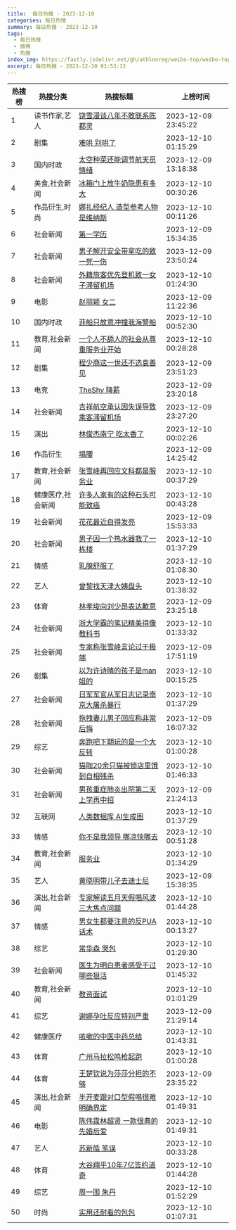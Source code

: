 ```yaml
---
title:  每日热搜 - 2023-12-10
categories: 每日热搜
summary: 每日热搜 - 2023-12-10
tags:
  - 每日热搜
  - 微博
  - 热搜
index_img: https://fastly.jsdelivr.net/gh/athlonreg/weibo-top/weibo-top.jpeg
excerpt: 每日热搜 - 2023-12-10 01:53:13
---
```


| 热搜榜 | 热搜分类 | 热搜标题 | 上榜时间 |
| --- | --- | --- | --- |
| 1 | 读书作家,艺人 | [饶雪漫谈八年不敢联系陈都灵](https://s.weibo.com/weibo%3Fq%3D%2523%E9%A5%B6%E9%9B%AA%E6%BC%AB%E8%B0%88%E5%85%AB%E5%B9%B4%E4%B8%8D%E6%95%A2%E8%81%94%E7%B3%BB%E9%99%88%E9%83%BD%E7%81%B5%2523) | 2023-12-09 23:45:22 | 
| 2 | 剧集 | [难哄 别哄了](https://s.weibo.com/weibo%3Fq%3D%2523%E9%9A%BE%E5%93%84%20%E5%88%AB%E5%93%84%E4%BA%86%2523) | 2023-12-10 01:15:29 | 
| 3 | 国内时政 | [太空种菜还能调节航天员情绪](https://s.weibo.com/weibo%3Fq%3D%2523%E5%A4%AA%E7%A9%BA%E7%A7%8D%E8%8F%9C%E8%BF%98%E8%83%BD%E8%B0%83%E8%8A%82%E8%88%AA%E5%A4%A9%E5%91%98%E6%83%85%E7%BB%AA%2523) | 2023-12-09 13:18:38 | 
| 4 | 美食,社会新闻 | [冰箱门上放牛奶隐患有多大](https://s.weibo.com/weibo%3Fq%3D%2523%E5%86%B0%E7%AE%B1%E9%97%A8%E4%B8%8A%E6%94%BE%E7%89%9B%E5%A5%B6%E9%9A%90%E6%82%A3%E6%9C%89%E5%A4%9A%E5%A4%A7%2523) | 2023-12-10 00:30:26 | 
| 5 | 作品衍生,时尚 | [娜扎经纪人 造型参考人物是维纳斯](https://s.weibo.com/weibo%3Fq%3D%2523%E5%A8%9C%E6%89%8E%E7%BB%8F%E7%BA%AA%E4%BA%BA%20%E9%80%A0%E5%9E%8B%E5%8F%82%E8%80%83%E4%BA%BA%E7%89%A9%E6%98%AF%E7%BB%B4%E7%BA%B3%E6%96%AF%2523) | 2023-12-10 00:11:26 | 
| 6 | 社会新闻 | [第一学历](https://s.weibo.com/weibo%3Fq%3D%2523%E7%AC%AC%E4%B8%80%E5%AD%A6%E5%8E%86%2523) | 2023-12-09 15:34:35 | 
| 7 | 社会新闻 | [男子解开安全带拿吃的致一死一伤](https://s.weibo.com/weibo%3Fq%3D%2523%E7%94%B7%E5%AD%90%E8%A7%A3%E5%BC%80%E5%AE%89%E5%85%A8%E5%B8%A6%E6%8B%BF%E5%90%83%E7%9A%84%E8%87%B4%E4%B8%80%E6%AD%BB%E4%B8%80%E4%BC%A4%2523) | 2023-12-09 23:50:24 | 
| 8 | 社会新闻 | [外籍旅客优先登机致一女子滞留机场](https://s.weibo.com/weibo%3Fq%3D%2523%E5%A4%96%E7%B1%8D%E6%97%85%E5%AE%A2%E4%BC%98%E5%85%88%E7%99%BB%E6%9C%BA%E8%87%B4%E4%B8%80%E5%A5%B3%E5%AD%90%E6%BB%9E%E7%95%99%E6%9C%BA%E5%9C%BA%2523) | 2023-12-10 01:24:30 | 
| 9 | 电影 | [赵丽颖 女二](https://s.weibo.com/weibo%3Fq%3D%2523%E8%B5%B5%E4%B8%BD%E9%A2%96%20%E5%A5%B3%E4%BA%8C%2523) | 2023-12-09 11:22:36 | 
| 10 | 国内时政 | [菲船只故意冲撞我海警船](https://s.weibo.com/weibo%3Fq%3D%2523%E8%8F%B2%E8%88%B9%E5%8F%AA%E6%95%85%E6%84%8F%E5%86%B2%E6%92%9E%E6%88%91%E6%B5%B7%E8%AD%A6%E8%88%B9%2523) | 2023-12-10 00:52:30 | 
| 11 | 教育,社会新闻 | [一个人不舔人的社会从尊重服务业开始](https://s.weibo.com/weibo%3Fq%3D%2523%E4%B8%80%E4%B8%AA%E4%BA%BA%E4%B8%8D%E8%88%94%E4%BA%BA%E7%9A%84%E7%A4%BE%E4%BC%9A%E4%BB%8E%E5%B0%8A%E9%87%8D%E6%9C%8D%E5%8A%A1%E4%B8%9A%E5%BC%80%E5%A7%8B%2523) | 2023-12-10 00:28:28 | 
| 12 | 剧集 | [程少商这一世还不选袁善见](https://s.weibo.com/weibo%3Fq%3D%2523%E7%A8%8B%E5%B0%91%E5%95%86%E8%BF%99%E4%B8%80%E4%B8%96%E8%BF%98%E4%B8%8D%E9%80%89%E8%A2%81%E5%96%84%E8%A7%81%2523) | 2023-12-09 23:51:23 | 
| 13 | 电竞 | [TheShy 降薪](https://s.weibo.com/weibo%3Fq%3D%2523TheShy%20%E9%99%8D%E8%96%AA%2523) | 2023-12-09 23:20:18 | 
| 14 | 社会新闻 | [吉祥航空承认因失误导致乘客滞留机场](https://s.weibo.com/weibo%3Fq%3D%2523%E5%90%89%E7%A5%A5%E8%88%AA%E7%A9%BA%E6%89%BF%E8%AE%A4%E5%9B%A0%E5%A4%B1%E8%AF%AF%E5%AF%BC%E8%87%B4%E4%B9%98%E5%AE%A2%E6%BB%9E%E7%95%99%E6%9C%BA%E5%9C%BA%2523) | 2023-12-09 23:27:20 | 
| 15 | 演出 | [林俊杰南宁 吃太香了](https://s.weibo.com/weibo%3Fq%3D%2523%E6%9E%97%E4%BF%8A%E6%9D%B0%E5%8D%97%E5%AE%81%20%E5%90%83%E5%A4%AA%E9%A6%99%E4%BA%86%2523) | 2023-12-10 00:02:26 | 
| 16 | 作品衍生 | [塌腰](https://s.weibo.com/weibo%3Fq%3D%2523%E5%A1%8C%E8%85%B0%2523) | 2023-12-09 14:25:42 | 
| 17 | 教育,社会新闻 | [张雪峰再回应文科都是服务业](https://s.weibo.com/weibo%3Fq%3D%2523%E5%BC%A0%E9%9B%AA%E5%B3%B0%E5%86%8D%E5%9B%9E%E5%BA%94%E6%96%87%E7%A7%91%E9%83%BD%E6%98%AF%E6%9C%8D%E5%8A%A1%E4%B8%9A%2523) | 2023-12-10 00:37:29 | 
| 18 | 健康医疗,社会新闻 | [许多人家有的这种石头可能致癌](https://s.weibo.com/weibo%3Fq%3D%2523%E8%AE%B8%E5%A4%9A%E4%BA%BA%E5%AE%B6%E6%9C%89%E7%9A%84%E8%BF%99%E7%A7%8D%E7%9F%B3%E5%A4%B4%E5%8F%AF%E8%83%BD%E8%87%B4%E7%99%8C%2523) | 2023-12-10 00:43:28 | 
| 19 | 社会新闻 | [花花最近白得发亮](https://s.weibo.com/weibo%3Fq%3D%2523%E8%8A%B1%E8%8A%B1%E6%9C%80%E8%BF%91%E7%99%BD%E5%BE%97%E5%8F%91%E4%BA%AE%2523) | 2023-12-09 15:53:33 | 
| 20 | 社会新闻 | [男子因一个热水器救了一栋楼](https://s.weibo.com/weibo%3Fq%3D%2523%E7%94%B7%E5%AD%90%E5%9B%A0%E4%B8%80%E4%B8%AA%E7%83%AD%E6%B0%B4%E5%99%A8%E6%95%91%E4%BA%86%E4%B8%80%E6%A0%8B%E6%A5%BC%2523) | 2023-12-10 01:37:29 | 
| 21 | 情感 | [乳腺舒服了](https://s.weibo.com/weibo%3Fq%3D%2523%E4%B9%B3%E8%85%BA%E8%88%92%E6%9C%8D%E4%BA%86%2523) | 2023-12-10 01:08:30 | 
| 22 | 艺人 | [曾黎找天津大姨盘头](https://s.weibo.com/weibo%3Fq%3D%2523%E6%9B%BE%E9%BB%8E%E6%89%BE%E5%A4%A9%E6%B4%A5%E5%A4%A7%E5%A7%A8%E7%9B%98%E5%A4%B4%2523) | 2023-12-10 01:38:32 | 
| 23 | 体育 | [林孝埈向刘少昂表达歉意](https://s.weibo.com/weibo%3Fq%3D%2523%E6%9E%97%E5%AD%9D%E5%9F%88%E5%90%91%E5%88%98%E5%B0%91%E6%98%82%E8%A1%A8%E8%BE%BE%E6%AD%89%E6%84%8F%2523) | 2023-12-09 23:25:18 | 
| 24 | 社会新闻 | [浙大学霸的笔记精美得像教科书](https://s.weibo.com/weibo%3Fq%3D%2523%E6%B5%99%E5%A4%A7%E5%AD%A6%E9%9C%B8%E7%9A%84%E7%AC%94%E8%AE%B0%E7%B2%BE%E7%BE%8E%E5%BE%97%E5%83%8F%E6%95%99%E7%A7%91%E4%B9%A6%2523) | 2023-12-10 01:33:32 | 
| 25 | 社会新闻 | [专家称张雪峰言论过于极端](https://s.weibo.com/weibo%3Fq%3D%2523%E4%B8%93%E5%AE%B6%E7%A7%B0%E5%BC%A0%E9%9B%AA%E5%B3%B0%E8%A8%80%E8%AE%BA%E8%BF%87%E4%BA%8E%E6%9E%81%E7%AB%AF%2523) | 2023-12-09 17:51:19 | 
| 26 | 剧集 | [以为许诗晴的孩子是man姐的](https://s.weibo.com/weibo%3Fq%3D%2523%E4%BB%A5%E4%B8%BA%E8%AE%B8%E8%AF%97%E6%99%B4%E7%9A%84%E5%AD%A9%E5%AD%90%E6%98%AFman%E5%A7%90%E7%9A%84%2523) | 2023-12-10 00:15:25 | 
| 27 | 社会新闻 | [日军军官从军日志记录南京大屠杀暴行](https://s.weibo.com/weibo%3Fq%3D%2523%E6%97%A5%E5%86%9B%E5%86%9B%E5%AE%98%E4%BB%8E%E5%86%9B%E6%97%A5%E5%BF%97%E8%AE%B0%E5%BD%95%E5%8D%97%E4%BA%AC%E5%A4%A7%E5%B1%A0%E6%9D%80%E6%9A%B4%E8%A1%8C%2523) | 2023-12-10 01:37:29 | 
| 28 | 社会新闻 | [拖拽妻儿男子回应称非常后悔](https://s.weibo.com/weibo%3Fq%3D%2523%E6%8B%96%E6%8B%BD%E5%A6%BB%E5%84%BF%E7%94%B7%E5%AD%90%E5%9B%9E%E5%BA%94%E7%A7%B0%E9%9D%9E%E5%B8%B8%E5%90%8E%E6%82%94%2523) | 2023-12-09 16:07:32 | 
| 29 | 综艺 | [奔跑吧下期玩的是一个大反转](https://s.weibo.com/weibo%3Fq%3D%2523%E5%A5%94%E8%B7%91%E5%90%A7%E4%B8%8B%E6%9C%9F%E7%8E%A9%E7%9A%84%E6%98%AF%E4%B8%80%E4%B8%AA%E5%A4%A7%E5%8F%8D%E8%BD%AC%2523) | 2023-12-10 01:00:28 | 
| 30 | 社会新闻 | [猫咖20余只猫被锁店里饿到自相残杀](https://s.weibo.com/weibo%3Fq%3D%2523%E7%8C%AB%E5%92%9620%E4%BD%99%E5%8F%AA%E7%8C%AB%E8%A2%AB%E9%94%81%E5%BA%97%E9%87%8C%E9%A5%BF%E5%88%B0%E8%87%AA%E7%9B%B8%E6%AE%8B%E6%9D%80%2523) | 2023-12-10 01:46:33 | 
| 31 | 社会新闻 | [男孩重症肺炎出院第二天上学再中招](https://s.weibo.com/weibo%3Fq%3D%2523%E7%94%B7%E5%AD%A9%E9%87%8D%E7%97%87%E8%82%BA%E7%82%8E%E5%87%BA%E9%99%A2%E7%AC%AC%E4%BA%8C%E5%A4%A9%E4%B8%8A%E5%AD%A6%E5%86%8D%E4%B8%AD%E6%8B%9B%2523) | 2023-12-09 21:24:13 | 
| 32 | 互联网 | [人类数据库 AI生成图](https://s.weibo.com/weibo%3Fq%3D%2523%E4%BA%BA%E7%B1%BB%E6%95%B0%E6%8D%AE%E5%BA%93%20AI%E7%94%9F%E6%88%90%E5%9B%BE%2523) | 2023-12-10 01:37:29 | 
| 33 | 情感 | [你不是我领导 哪凉快哪去](https://s.weibo.com/weibo%3Fq%3D%2523%E4%BD%A0%E4%B8%8D%E6%98%AF%E6%88%91%E9%A2%86%E5%AF%BC%20%E5%93%AA%E5%87%89%E5%BF%AB%E5%93%AA%E5%8E%BB%2523) | 2023-12-10 00:51:28 | 
| 34 | 教育,社会新闻 | [服务业](https://s.weibo.com/weibo%3Fq%3D%2523%E6%9C%8D%E5%8A%A1%E4%B8%9A%2523) | 2023-12-10 01:34:29 | 
| 35 | 艺人 | [黄晓明带儿子去迪士尼](https://s.weibo.com/weibo%3Fq%3D%2523%E9%BB%84%E6%99%93%E6%98%8E%E5%B8%A6%E5%84%BF%E5%AD%90%E5%8E%BB%E8%BF%AA%E5%A3%AB%E5%B0%BC%2523) | 2023-12-09 15:38:35 | 
| 36 | 演出,社会新闻 | [专家解读五月天假唱风波三大焦点问题](https://s.weibo.com/weibo%3Fq%3D%2523%E4%B8%93%E5%AE%B6%E8%A7%A3%E8%AF%BB%E4%BA%94%E6%9C%88%E5%A4%A9%E5%81%87%E5%94%B1%E9%A3%8E%E6%B3%A2%E4%B8%89%E5%A4%A7%E7%84%A6%E7%82%B9%E9%97%AE%E9%A2%98%2523) | 2023-12-10 01:44:28 | 
| 37 | 情感 | [男女生都要注意的反PUA话术](https://s.weibo.com/weibo%3Fq%3D%2523%E7%94%B7%E5%A5%B3%E7%94%9F%E9%83%BD%E8%A6%81%E6%B3%A8%E6%84%8F%E7%9A%84%E5%8F%8DPUA%E8%AF%9D%E6%9C%AF%2523) | 2023-12-10 00:13:27 | 
| 38 | 综艺 | [常华森 哭包](https://s.weibo.com/weibo%3Fq%3D%2523%E5%B8%B8%E5%8D%8E%E6%A3%AE%20%E5%93%AD%E5%8C%85%2523) | 2023-12-10 01:29:30 | 
| 39 | 社会新闻 | [医生为明白患者感受干过哪些狠活](https://s.weibo.com/weibo%3Fq%3D%2523%E5%8C%BB%E7%94%9F%E4%B8%BA%E6%98%8E%E7%99%BD%E6%82%A3%E8%80%85%E6%84%9F%E5%8F%97%E5%B9%B2%E8%BF%87%E5%93%AA%E4%BA%9B%E7%8B%A0%E6%B4%BB%2523) | 2023-12-10 01:45:32 | 
| 40 | 教育,社会新闻 | [教资面试](https://s.weibo.com/weibo%3Fq%3D%2523%E6%95%99%E8%B5%84%E9%9D%A2%E8%AF%95%2523) | 2023-12-10 01:01:29 | 
| 41 | 综艺 | [谢娜孕吐反应特别严重](https://s.weibo.com/weibo%3Fq%3D%2523%E8%B0%A2%E5%A8%9C%E5%AD%95%E5%90%90%E5%8F%8D%E5%BA%94%E7%89%B9%E5%88%AB%E4%B8%A5%E9%87%8D%2523) | 2023-12-09 21:29:14 | 
| 42 | 健康医疗 | [咳嗽的中医中药总结](https://s.weibo.com/weibo%3Fq%3D%2523%E5%92%B3%E5%97%BD%E7%9A%84%E4%B8%AD%E5%8C%BB%E4%B8%AD%E8%8D%AF%E6%80%BB%E7%BB%93%2523) | 2023-12-10 01:43:31 | 
| 43 | 体育 | [广州马拉松鸣枪起跑](https://s.weibo.com/weibo%3Fq%3D%2523%E5%B9%BF%E5%B7%9E%E9%A9%AC%E6%8B%89%E6%9D%BE%E9%B8%A3%E6%9E%AA%E8%B5%B7%E8%B7%91%2523) | 2023-12-10 01:00:28 | 
| 44 | 体育 | [王楚钦说为莎莎分担的不够](https://s.weibo.com/weibo%3Fq%3D%2523%E7%8E%8B%E6%A5%9A%E9%92%A6%E8%AF%B4%E4%B8%BA%E8%8E%8E%E8%8E%8E%E5%88%86%E6%8B%85%E7%9A%84%E4%B8%8D%E5%A4%9F%2523) | 2023-12-09 23:35:22 | 
| 45 | 演出,社会新闻 | [半开麦跟对口型假唱很难明确界定](https://s.weibo.com/weibo%3Fq%3D%2523%E5%8D%8A%E5%BC%80%E9%BA%A6%E8%B7%9F%E5%AF%B9%E5%8F%A3%E5%9E%8B%E5%81%87%E5%94%B1%E5%BE%88%E9%9A%BE%E6%98%8E%E7%A1%AE%E7%95%8C%E5%AE%9A%2523) | 2023-12-10 01:49:31 | 
| 46 | 电影 | [陈伟霆林超贤 一款很典的先婚后爱](https://s.weibo.com/weibo%3Fq%3D%2523%E9%99%88%E4%BC%9F%E9%9C%86%E6%9E%97%E8%B6%85%E8%B4%A4%20%E4%B8%80%E6%AC%BE%E5%BE%88%E5%85%B8%E7%9A%84%E5%85%88%E5%A9%9A%E5%90%8E%E7%88%B1%2523) | 2023-12-10 01:49:31 | 
| 47 | 艺人 | [苏新皓 笔误](https://s.weibo.com/weibo%3Fq%3D%2523%E8%8B%8F%E6%96%B0%E7%9A%93%20%E7%AC%94%E8%AF%AF%2523) | 2023-12-10 00:33:28 | 
| 48 | 体育 | [大谷翔平10年7亿签约道奇](https://s.weibo.com/weibo%3Fq%3D%2523%E5%A4%A7%E8%B0%B7%E7%BF%94%E5%B9%B310%E5%B9%B47%E4%BA%BF%E7%AD%BE%E7%BA%A6%E9%81%93%E5%A5%87%2523) | 2023-12-10 01:44:28 | 
| 49 | 综艺 | [周一围 朱丹](https://s.weibo.com/weibo%3Fq%3D%2523%E5%91%A8%E4%B8%80%E5%9B%B4%20%E6%9C%B1%E4%B8%B9%2523) | 2023-12-10 01:52:29 | 
| 50 | 时尚 | [实用还耐看的包包](https://s.weibo.com/weibo%3Fq%3D%2523%E5%AE%9E%E7%94%A8%E8%BF%98%E8%80%90%E7%9C%8B%E7%9A%84%E5%8C%85%E5%8C%85%2523) | 2023-12-10 01:07:31 | 
